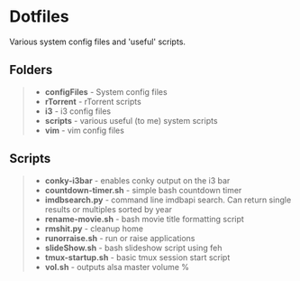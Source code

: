# Dotfiles

Various system config files and 'useful' scripts.

## Folders
> - **configFiles** - System config files
> - **rTorrent** - rTorrent scripts
> - **i3** - i3 config files
> - **scripts** - various useful (to me) system scripts
> - **vim** - vim config files

## Scripts
> - **conky-i3bar** - enables conky output on the i3 bar
> - **countdown-timer.sh** - simple bash countdown timer
> - **imdbsearch.py** - command line imdbapi search. Can return single results or
multiples sorted by year
> - **rename-movie.sh** - bash movie title formatting script
> - **rmshit.py** - cleanup home
> - **runorraise.sh** - run or raise applications
> - **slideShow.sh** - bash slideshow script using feh
> - **tmux-startup.sh** - basic tmux session start script
> - **vol.sh** - outputs alsa master volume %
